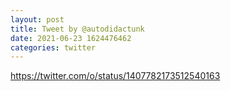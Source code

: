 ```yaml
--- 
layout: post 
title: Tweet by @autodidactunk 
date: 2021-06-23 1624476462 
categories: twitter 
--- 
```

https://twitter.com/o/status/1407782173512540163